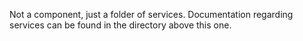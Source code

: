 Not a component, just a folder of services.
Documentation regarding services can be found in the directory above this one. 